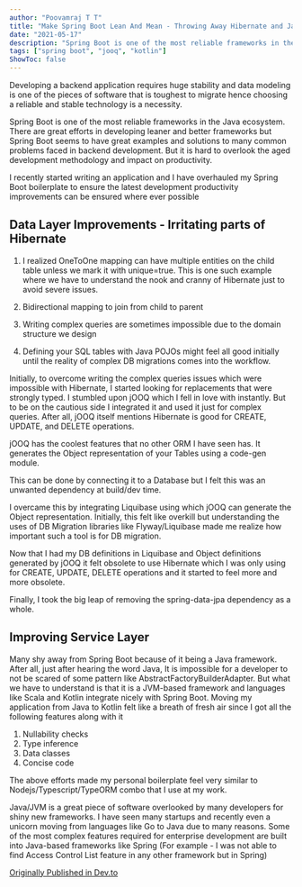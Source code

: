 ```yaml
---
author: "Poovamraj T T"
title: "Make Spring Boot Lean And Mean - Throwing Away Hibernate and Java from Spring Boot"
date: "2021-05-17"
description: "Spring Boot is one of the most reliable frameworks in the Java ecosystem. There are great efforts in developing leaner and better frameworks but Spring Boot seems to have great examples and solutions to many common problems faced in backend development. But it is hard to overlook the aged development methodology and impact on productivity."
tags: ["spring boot", "jooq", "kotlin"]
ShowToc: false
---
```

Developing a backend application requires huge stability and data modeling is one of the pieces of software that is toughest to migrate hence choosing a reliable and stable technology is a necessity.

Spring Boot is one of the most reliable frameworks in the Java ecosystem. There are great efforts in developing leaner and better frameworks but Spring Boot seems to have great examples and solutions to many common problems faced in backend development. But it is hard to overlook the aged development methodology and impact on productivity.

I recently started writing an application and I have overhauled my Spring Boot boilerplate to ensure the latest development productivity improvements can be ensured where ever possible

## Data Layer Improvements - Irritating parts of Hibernate

1) I realized OneToOne mapping can have multiple entities on the child table unless we mark it with unique=true. This is one such example where we have to understand the nook and cranny of Hibernate just to avoid severe issues.

2) Bidirectional mapping to join from child to parent

3) Writing complex queries are sometimes impossible due to the domain structure we design

4) Defining your SQL tables with Java POJOs might feel all good initially until the reality of complex DB migrations comes into the workflow.

Initially, to overcome writing the complex queries issues which were impossible with Hibernate, I started looking for replacements that were strongly typed. I stumbled upon jOOQ which I fell in love with instantly. But to be on the cautious side I integrated it and used it just for complex queries. After all, jOOQ itself mentions Hibernate is good for CREATE, UPDATE, and DELETE operations.

jOOQ has the coolest features that no other ORM I have seen has. It generates the Object representation of your Tables using a code-gen module.

This can be done by connecting it to a Database but I felt this was an unwanted dependency at build/dev time.

I overcame this by integrating Liquibase using which jOOQ can generate the Object representation. Initially, this felt like overkill but understanding the uses of DB Migration libraries like Flyway/Liquibase made me realize how important such a tool is for DB migration.

Now that I had my DB definitions in Liquibase and Object definitions generated by jOOQ it felt obsolete to use Hibernate which I was only using for CREATE, UPDATE, DELETE operations and it started to feel more and more obsolete.

Finally, I took the big leap of removing the spring-data-jpa dependency as a whole.

## Improving Service Layer

Many shy away from Spring Boot because of it being a Java framework. After all, just after hearing the word Java, It is impossible for a developer to not be scared of some pattern like AbstractFactoryBuilderAdapter. But what we have to understand is that it is a JVM-based framework and languages like Scala and Kotlin integrate nicely with Spring Boot. Moving my application from Java to Kotlin felt like a breath of fresh air since I got all the following features along with it

1) Nullability checks
2) Type inference
3) Data classes
4) Concise code

The above efforts made my personal boilerplate feel very similar to Nodejs/Typescript/TypeORM combo that I use at my work.

Java/JVM is a great piece of software overlooked by many developers for shiny new frameworks. I have seen many startups and recently even a unicorn moving from languages like Go to Java due to many reasons. Some of the most complex features required for enterprise development are built into Java-based frameworks like Spring (For example - I was not able to find Access Control List feature in any other framework but in Spring)

[Originally Published in Dev.to](https://dev.to/poovamraj/make-spring-boot-lean-and-mean-throwing-away-hibernate-and-java-from-spring-boot-e77)